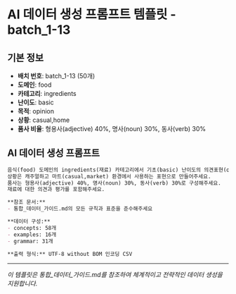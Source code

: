 # AI 데이터 생성 프롬프트 템플릿 - batch_1-13

## 기본 정보
- **배치 번호**: batch_1-13 (50개)
- **도메인**: food
- **카테고리**: ingredients
- **난이도**: basic
- **목적**: opinion
- **상황**: casual,home
- **품사 비율**: 형용사(adjective) 40%, 명사(noun) 30%, 동사(verb) 30%

## AI 데이터 생성 프롬프트

```markdown
음식(food) 도메인의 ingredients(재료) 카테고리에서 기초(basic) 난이도의 의견표현(opinion) 목적 데이터를 50개 생성해주세요.
상황은 캐주얼하고 마트(casual,market) 환경에서 사용하는 표현으로 만들어주세요.
품사는 형용사(adjective) 40%, 명사(noun) 30%, 동사(verb) 30%로 구성해주세요.
재료에 대한 의견과 평가를 포함해주세요.

**참조 문서:**
- 통합_데이터_가이드.md의 모든 규칙과 표준을 준수해주세요

**데이터 구성:**
- concepts: 58개
- examples: 16개  
- grammar: 31개

**출력 형식:** UTF-8 without BOM 인코딩 CSV
```

---

_이 템플릿은 통합_데이터_가이드.md를 참조하여 체계적이고 전략적인 데이터 생성을 지원합니다._